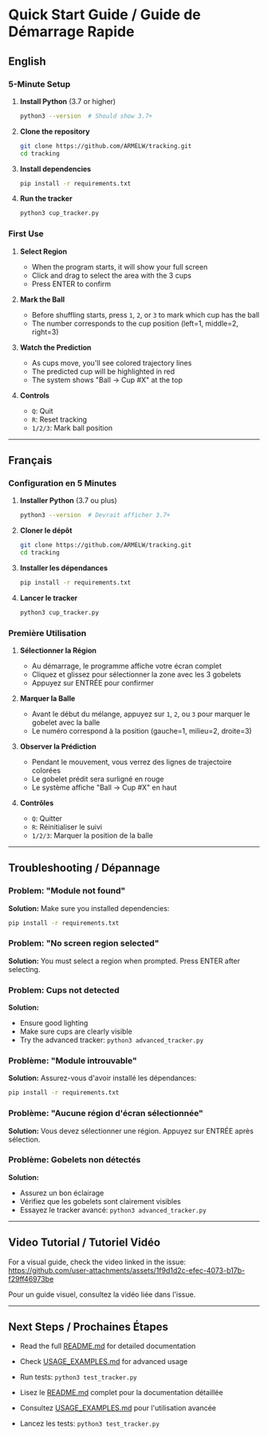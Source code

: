 # Quick Start Guide / Guide de Démarrage Rapide

## English

### 5-Minute Setup

1. **Install Python** (3.7 or higher)
   ```bash
   python3 --version  # Should show 3.7+
   ```

2. **Clone the repository**
   ```bash
   git clone https://github.com/ARMELW/tracking.git
   cd tracking
   ```

3. **Install dependencies**
   ```bash
   pip install -r requirements.txt
   ```

4. **Run the tracker**
   ```bash
   python3 cup_tracker.py
   ```

### First Use

1. **Select Region**
   - When the program starts, it will show your full screen
   - Click and drag to select the area with the 3 cups
   - Press ENTER to confirm

2. **Mark the Ball**
   - Before shuffling starts, press `1`, `2`, or `3` to mark which cup has the ball
   - The number corresponds to the cup position (left=1, middle=2, right=3)

3. **Watch the Prediction**
   - As cups move, you'll see colored trajectory lines
   - The predicted cup will be highlighted in red
   - The system shows "Ball -> Cup #X" at the top

4. **Controls**
   - `Q`: Quit
   - `R`: Reset tracking
   - `1/2/3`: Mark ball position

---

## Français

### Configuration en 5 Minutes

1. **Installer Python** (3.7 ou plus)
   ```bash
   python3 --version  # Devrait afficher 3.7+
   ```

2. **Cloner le dépôt**
   ```bash
   git clone https://github.com/ARMELW/tracking.git
   cd tracking
   ```

3. **Installer les dépendances**
   ```bash
   pip install -r requirements.txt
   ```

4. **Lancer le tracker**
   ```bash
   python3 cup_tracker.py
   ```

### Première Utilisation

1. **Sélectionner la Région**
   - Au démarrage, le programme affiche votre écran complet
   - Cliquez et glissez pour sélectionner la zone avec les 3 gobelets
   - Appuyez sur ENTRÉE pour confirmer

2. **Marquer la Balle**
   - Avant le début du mélange, appuyez sur `1`, `2`, ou `3` pour marquer le gobelet avec la balle
   - Le numéro correspond à la position (gauche=1, milieu=2, droite=3)

3. **Observer la Prédiction**
   - Pendant le mouvement, vous verrez des lignes de trajectoire colorées
   - Le gobelet prédit sera surligné en rouge
   - Le système affiche "Ball -> Cup #X" en haut

4. **Contrôles**
   - `Q`: Quitter
   - `R`: Réinitialiser le suivi
   - `1/2/3`: Marquer la position de la balle

---

## Troubleshooting / Dépannage

### Problem: "Module not found"
**Solution:** Make sure you installed dependencies:
```bash
pip install -r requirements.txt
```

### Problem: "No screen region selected"
**Solution:** You must select a region when prompted. Press ENTER after selecting.

### Problem: Cups not detected
**Solution:** 
- Ensure good lighting
- Make sure cups are clearly visible
- Try the advanced tracker: `python3 advanced_tracker.py`

### Problème: "Module introuvable"
**Solution:** Assurez-vous d'avoir installé les dépendances:
```bash
pip install -r requirements.txt
```

### Problème: "Aucune région d'écran sélectionnée"
**Solution:** Vous devez sélectionner une région. Appuyez sur ENTRÉE après sélection.

### Problème: Gobelets non détectés
**Solution:**
- Assurez un bon éclairage
- Vérifiez que les gobelets sont clairement visibles
- Essayez le tracker avancé: `python3 advanced_tracker.py`

---

## Video Tutorial / Tutoriel Vidéo

For a visual guide, check the video linked in the issue:
https://github.com/user-attachments/assets/1f9d1d2c-efec-4073-b17b-f29ff46973be

Pour un guide visuel, consultez la vidéo liée dans l'issue.

---

## Next Steps / Prochaines Étapes

- Read the full [README.md](README.md) for detailed documentation
- Check [USAGE_EXAMPLES.md](USAGE_EXAMPLES.md) for advanced usage
- Run tests: `python3 test_tracker.py`

- Lisez le [README.md](README.md) complet pour la documentation détaillée
- Consultez [USAGE_EXAMPLES.md](USAGE_EXAMPLES.md) pour l'utilisation avancée
- Lancez les tests: `python3 test_tracker.py`
